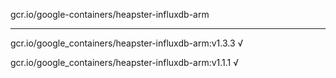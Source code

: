 gcr.io/google-containers/heapster-influxdb-arm 

----
gcr.io/google_containers/heapster-influxdb-arm:v1.3.3 √

gcr.io/google_containers/heapster-influxdb-arm:v1.1.1 √

